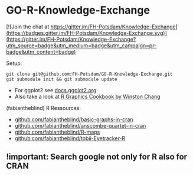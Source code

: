 GO-R-Knowledge-Exchange
=======================

[![Join the chat at https://gitter.im/FH-Potsdam/Knowledge-Exchange](https://badges.gitter.im/FH-Potsdam/Knowledge-Exchange.svg)](https://gitter.im/FH-Potsdam/Knowledge-Exchange?utm_source=badge&utm_medium=badge&utm_campaign=pr-badge&utm_content=badge)

Setup:  

    git clone git@github.com:FH-Potsdam/GO-R-Knowledge-Exchange.git
    git submodule init && git submodule update  

- For ggplot2 see [docs.ggplot2.org](http://docs.ggplot2.org/current/index.html)  
- Also take a look at [R Graphics Cookbook by Winston Chang](http://www.amazon.com/R-Graphics-Cookbook-Winston-Chang/dp/1449316956)

(fabiantheblind) R Ressources:  

- [github.com/fabiantheblind/basic-graphs-in-cran](https://github.com/fabiantheblind/basic-graphs-in-cran)  
- [github.com/fabiantheblind/anscombe-quartet-in-cran](https://github.com/fabiantheblind/anscombe-quartet-in-cran)
- [github.com/fabiantheblind/R-maps](https://github.com/fabiantheblind/R-maps)  
- [github.com/fabiantheblind/tobii-Eyetracker-R](https://github.com/fabiantheblind/tobii-Eyetracker-R)  

!important: Search google not only for R also for CRAN  
---